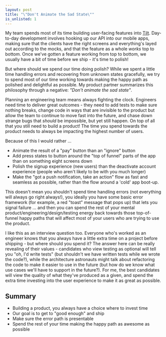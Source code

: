 ```yaml
---
layout: post
title: "\"Don't Animate the Sad State\""
is_unlisted: 1
---
```


My team spends most of its time building user-facing features into [Tilt](https://www.tilt.com). Day-to-day development involves hooking up our API into our mobile apps, making sure that the clients have the right screens and everything's layed out according to the mocks, and that the feature as a whole _works_ top to bottom.  Once we've gotten a feature working from top to bottom, we usually have a bit of time before we ship - it's time to polish!

But where should we spend our time doing polish?  While we spent a little time handling errors and recovering from unknown states gracefully, we try to spend most of our time working towards making the happy path as polished and delightful as possible.  My product partner summarizes this philosophy through a negative: _"Don't animate the sad state"_.

Planning an engineering team means always fighting the clock.  Engineers need time to deliver great outcomes - they need to add tests to make sure nothing breaks, change code in ways that are invisible to the product but allow the team to continue to move fast into the future, and chase down strange bugs that _should_ be impossible, but yet still happen.  On top of all that you still need to build a product!  The time you spend towards the product needs to always be impacting the highest number of users.

Because of this I would rather ...

* Animate the result of a "pay" button than an "ignore" button
* Add press states to button around the "top of funnel" parts of the app than on something eight screens down
* Polish the signup experience (new users) than the deactivate account experience (people who aren't likely to be with you much longer)
* Make the "got a push notification, take an action" flow as fast and seamless as possible, rather than the flow around a 'cold' app boot-up.

This doesn't mean you shouldn't spend time handling errors (not everything will always go right always!), you ideally you have some basic error framework (for example, a red "toast" message that pops up) that lets you signal failure ... and then you can spend the rest of your mental product/engineering/design/testing energy back towards those top-of-funnel happy paths that will affect most of your users who are trying to use the product.

I like this as an interview question too.  Everyone who's worked as an engineer knows that you always have a little extra time on a project before shipping - but where should you spend it?  The answer here can be really revealing of their values - candidates who view testing as optional will tell you "oh, I'd write tests" (but shouldn't we have written tests while we wrote the code?), while the architecture astronauts might talk about refactoring the code to make it easier to use in the future (but how do we know what use cases we'll have to support in the future?).  For me, the best candidates will view the quality of what they've produced as a given, and spend the extra time investing into the user experience to make it as great as possible.

## Summary

* Building a product, you always have a choice where to invest time
* Our goal is to get to "good enough" and ship
* Make sure the error path is presentable
* Spend the rest of your time making the happy path as awesome as possible
